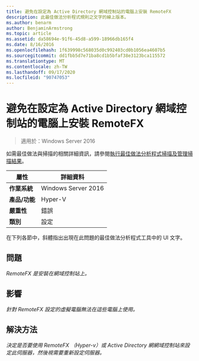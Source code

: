 ```yaml
---
title: 避免在設定為 Active Directory 網域控制站的電腦上安裝 RemoteFX
description: 此最佳做法分析程式規則之文字的線上版本。
ms.author: benarm
author: BenjaminArmstrong
ms.topic: article
ms.assetid: da58694e-91f6-45d8-a599-18966db165f4
ms.date: 8/16/2016
ms.openlocfilehash: 1f639998c568035d0c992403cd0b1056ea4607b5
ms.sourcegitcommit: dd1fbb5d7e71ba8cd1b5bfaf38e3123bca115572
ms.translationtype: MT
ms.contentlocale: zh-TW
ms.lasthandoff: 09/17/2020
ms.locfileid: "90747053"
---
```

# <a name="avoid-installing-remotefx-on-a-computer-that-is-configured-as-an-active-directory-domain-controller"></a>避免在設定為 Active Directory 網域控制站的電腦上安裝 RemoteFX

>適用於：Windows Server 2016

如需最佳做法與掃描的相關詳細資訊，請參閱[執行最佳做法分析程式掃描及管理掃描結果](https://go.microsoft.com/fwlink/p/?LinkID=223177)。

|屬性|詳細資料|
|-|-|
|**作業系統**|Windows Server 2016|
|**產品/功能**|Hyper-V|
|**嚴重性**|錯誤|
|**類別**|設定|

在下列各節中，斜體指出出現在此問題的最佳做法分析程式工具中的 UI 文字。

## <a name="issue"></a>**問題**
*RemoteFX 是安裝在網域控制站上。*

## <a name="impact"></a>**影響**
*針對 RemoteFX 設定的虛擬電腦無法在這些電腦上使用。*

## <a name="resolution"></a>**解決方法**
*決定是否要使用 RemoteFX （Hyper-v）或 Active Directory 網網域控制站來設定此伺服器，然後視需要重新設定伺服器。*



